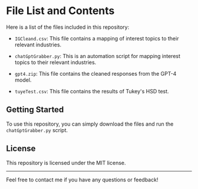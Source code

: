 # File List and Contents

Here is a list of the files included in this repository:

- `IGCleand.csv`: This file contains a mapping of interest topics to their relevant industries.

- `chatGptGrabber.py`: This is an automation script for mapping interest topics to their relevant industries.

- `gpt4.zip`: This file contains the cleaned responses from the GPT-4 model.

- `tuyeTest.csv`: This file contains the results of Tukey's HSD test.

## Getting Started

To use this repository, you can simply download the files and run the `chatGptGrabber.py` script. 

## License

This repository is licensed under the MIT license. 

---

Feel free to contact me if you have any questions or feedback!

